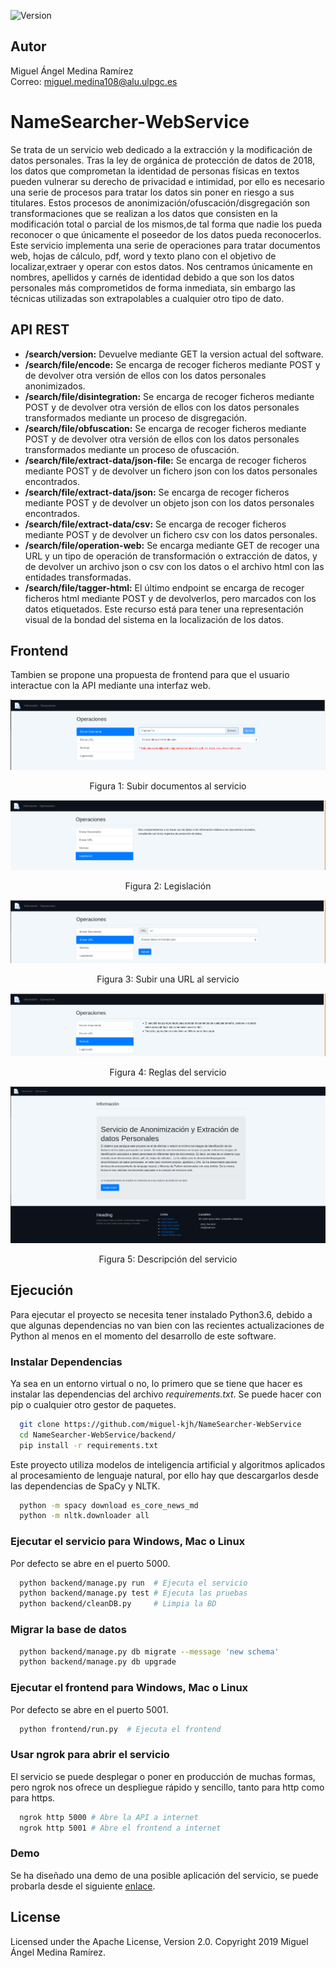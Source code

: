 ![Version](https://img.shields.io/badge/version-1.1-brightgreen.svg?style=flat-square)

## Autor
Miguel Ángel Medina Ramírez <br>
Correo: miguel.medina108@alu.ulpgc.es

# NameSearcher-WebService
Se trata de un servicio web dedicado a la extracción y la modificación de datos personales. Tras la ley de orgánica de protección de datos de 2018, los datos que comprometan la identidad de personas físicas en textos pueden vulnerar su derecho de privacidad e intimidad, por ello es necesario una serie de procesos para tratar los datos sin poner en riesgo a sus titulares. Estos procesos de anonimización/ofuscación/disgregación son transformaciones que se realizan a los datos que consisten en la modificación total o parcial de los mismos,de tal forma que nadie los pueda reconocer o que únicamente el poseedor de los datos pueda reconocerlos. Este servicio implementa una serie de operaciones para tratar documentos web, hojas de cálculo, pdf, word y texto plano con el objetivo de localizar,extraer y operar con estos datos. Nos centramos únicamente en nombres, apellidos y carnés de identidad debido a que son los datos personales más comprometidos de forma inmediata, sin embargo las técnicas utilizadas son extrapolables a cualquier otro tipo de dato.

## API REST
- **/search/version:** Devuelve mediante GET la version actual del software.
- **/search/file/encode:** Se encarga de recoger ficheros mediante POST y de devolver
otra versión de ellos con los datos personales anonimizados.
- **/search/file/disintegration:** Se encarga de recoger ficheros mediante POST y de
devolver otra versión de ellos con los datos personales transformados mediante un
proceso de disgregación.
- **/search/file/obfuscation:** Se encarga de recoger ficheros mediante POST y de devolver otra versión de ellos con los datos personales transformados mediante un
proceso de ofuscación.
- **/search/file/extract-data/json-file:** Se encarga de recoger ficheros mediante POST y
de devolver un fichero json con los datos personales encontrados.
- **/search/file/extract-data/json:** Se encarga de recoger ficheros mediante POST y de
devolver un objeto json con los datos personales encontrados.
- **/search/file/extract-data/csv:** Se encarga de recoger ficheros mediante POST y de
devolver un fichero csv con los datos personales.
- **/search/file/operation-web:** Se encarga mediante GET de recoger una URL y un
tipo de operación de transformación o extracción de datos, y de devolver un archivo
json o csv con los datos o el archivo html con las entidades transformadas.
- **/search/file/tagger-html:** El último endpoint se encarga de recoger ficheros html
mediante POST y de devolverlos, pero marcados con los datos etiquetados. Este
recurso está para tener una representación visual de la bondad del sistema en la
localización de los datos.

## Frontend

Tambien se propone una propuesta de frontend para que el usuario interactue con la API mediante una interfaz web.


<p align="center">
  <img src="media/operations_documents.png" alt="documentos">
</p>
<p align="center">
  Figura 1: Subir documentos al servicio
</p>

<p align="center">
  <img src="media/operations_law.png" alt="legislación">
</p>
<p align="center">
  Figura 2: Legislación
</p>

<p align="center">
  <img src="media/operations_url.png" alt="url">
</p>
<p align="center">
  Figura 3: Subir una URL al servicio
</p>

<p align="center">
  <img src="media/operations_rules.png" alt="normas">
</p>
<p align="center">
  Figura 4: Reglas del servicio
</p>

<p align="center">
  <img src="media/information.png" alt="información">
</p>
<p align="center">
  Figura 5: Descripción del servicio
</p>

## Ejecución

Para ejecutar el proyecto se necesita tener instalado Python3.6, debido a que algunas dependencias no van bien con las recientes actualizaciones de Python al menos en el momento del desarrollo de este software.

### Instalar Dependencias

Ya sea en un entorno virtual o no, lo primero que se tiene que hacer es instalar las dependencias del archivo *requirements.txt*. Se puede hacer con pip o cualquier otro gestor de paquetes.

```bash
  git clone https://github.com/miguel-kjh/NameSearcher-WebService
  cd NameSearcher-WebService/backend/
  pip install -r requirements.txt
```

Este proyecto utiliza modelos de inteligencia artificial y algoritmos aplicados al procesamiento de lenguaje natural, por ello hay que descargarlos desde las dependencias de SpaCy y NLTK.

```bash
  python -m spacy download es_core_news_md
  python -m nltk.downloader all
```


### Ejecutar el servicio para Windows, Mac o Linux

Por defecto se abre en el puerto 5000.

```bash
  python backend/manage.py run  # Ejecuta el servicio
  python backend/manage.py test # Ejecuta las pruebas
  python backend/cleanDB.py     # Limpia la BD
```

### Migrar la base de datos

```bash
  python backend/manage.py db migrate --message 'new schema'
  python backend/manage.py db upgrade
```

### Ejecutar el frontend para Windows, Mac o Linux

Por defecto se abre en el puerto 5001.

```bash
  python frontend/run.py  # Ejecuta el frontend
```

### Usar ngrok para abrir el servicio
El servicio se puede desplegar o poner en producción de muchas formas, pero
ngrok nos ofrece un despliegue rápido y sencillo, tanto para http como para https.
```bash
  ngrok http 5000 # Abre la API a internet
  ngrok http 5001 # Abre el frontend a internet
```

### Demo
Se ha diseñado una demo de una posible aplicación del servicio, se puede probarla desde el siguiente [enlace](http://fibonation.ddns.net:5001/).

## License
Licensed under the Apache License, Version 2.0. Copyright 2019 Miguel Ángel Medina Ramírez.
